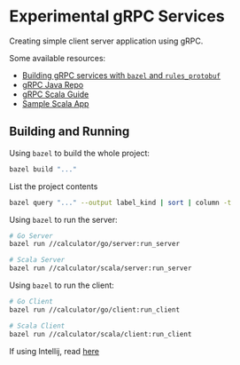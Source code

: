 # Experimental gRPC Services

Creating simple client server application using gRPC.

Some available resources:
- [Building gRPC services with `bazel` and `rules_protobuf`](https://grpc.io/blog/bazel_rules_protobuf)
- [gRPC Java Repo](https://github.com/grpc/grpc-java)
- [gRPC Scala Guide](https://scalapb.github.io/grpc.html)
- [Sample Scala App](https://github.com/xuwei-k/grpc-scala-sample)


## Building and Running

Using `bazel` to build the whole project:

```bash
bazel build "..."
```

List the project contents

```bash
bazel query "..." --output label_kind | sort | column -t
```

Using `bazel` to run the server:

```bash
# Go Server
bazel run //calculator/go/server:run_server

# Scala Server
bazel run //calculator/scala/server:run_server
```

Using `bazel` to run the client:

```bash
# Go Client
bazel run //calculator/go/client:run_client

# Scala Client
bazel run //calculator/scala/client:run_client
```

If using Intellij, read [here](intellij/README.md)
